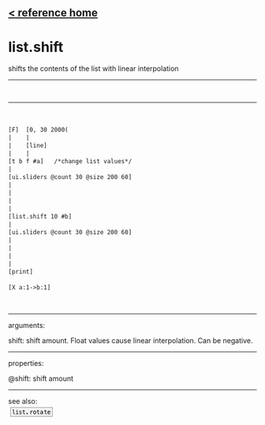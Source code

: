 [< reference home](index.html)
---

# list.shift


shifts the contents of the list with linear interpolation

---

<br>


---


```


[F]  [0, 30 2000(
|    |
|    [line]
|    |
[t b f #a]   /*change list values*/
|
[ui.sliders @count 30 @size 200 60]
|
|
|
|
[list.shift 10 #b]
|
[ui.sliders @count 30 @size 200 60]
|
|
|
|
[print]

[X a:1->b:1]

            
```

---
arguments:

shift: shift amount. Float values cause linear
            interpolation. Can be negative.<br>

---
properties:

@shift: shift amount<br>

---
see also:<br>
[![list.rotate](img/object_list.rotate.png)](list.rotate.html)
